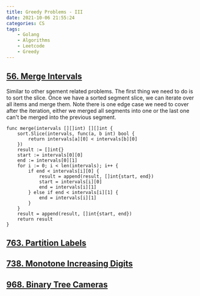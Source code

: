 ```yaml
---
title: Greedy Problems - III
date: 2021-10-06 21:55:24
categories: CS
tags:
    - Golang
    - Algorithms
    - Leetcode
    - Greedy
---
```


## [56. Merge Intervals](https://leetcode.com/problems/merge-intervals/)

Similar to other sgement related problems. The first thing we need to do is to sort the slice. Once we have a sorted segment slice, we can iterate over all items and merge them. Note there is one edge case we need to cover after the iteration, either we merged all segments into one or the last one can't be merged into the previous segment. 

```golang
func merge(intervals [][]int) [][]int {
    sort.Slice(intervals, func(a, b int) bool {
        return intervals[a][0] < intervals[b][0]
    })
    result := []int{}
    start := intervals[0][0]
    end := intervals[0][1]
    for i := 0; i < len(intervals); i++ {
        if end < intervals[i][0] {
            result = append(result, []int{start, end})
            start = intervals[i][0]
            end = intervals[i][1]
        } else if end < intervals[i][1] {
            end = intervals[i][1]
        }
    }
    result = append(result, []int{start, end})
    return result
}
```

## [763. Partition Labels](https://leetcode.com/problems/partition-labels/)

## [738. Monotone Increasing Digits](https://leetcode.com/problems/monotone-increasing-digits/)

## [968. Binary Tree Cameras](https://leetcode.com/problems/binary-tree-cameras/)